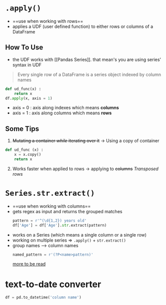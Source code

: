 # `.apply()`
- ==use when working with rows==
- applies a UDF (user defined function) to either rows or columns of a DataFrame
## How To Use 
- the UDF works with [[Pandas Series]]. that mean's you are using series' syntax in UDF
> Every single row of a DataFrame is a series object indexed by column names
```python
def ud_func(x) :
	return x
df.apply(x, axis = 1)
```
- axis = 0 : axis along indexes which means __columns__
- axis = 1 : axis along columns which means __rows__
## Some Tips 
1. ~~Mutating a container *while* iterating over it~~ -> Using a copy of container
```python
def ud_func (x) : 
	x = x.copy()
	return x
```
2. Works faster when applied to rows -> applying to ~~columns~~ *Transposed rows*

# `Series.str.extract()` 
- ==use when working with columns==
- gets regex as input and returns the grouped matches
	```python
	pattern = r'^(\d{1,2}) years old'
	df['Age'] = df['Age'].str.extract(pattern)
	```
- works on a Series (which means a single column or a single row) 
- working on multiple series => `.apply()` + `str.extract()`
- group names --> column names
	```python
	named_pattern = r'(?P<name>pattern)'
	```
	[more to be read](https://docs.python.org/3/howto/regex.html)

# text-to-date converter 
```python
df = pd.to_datetime('column name')
```